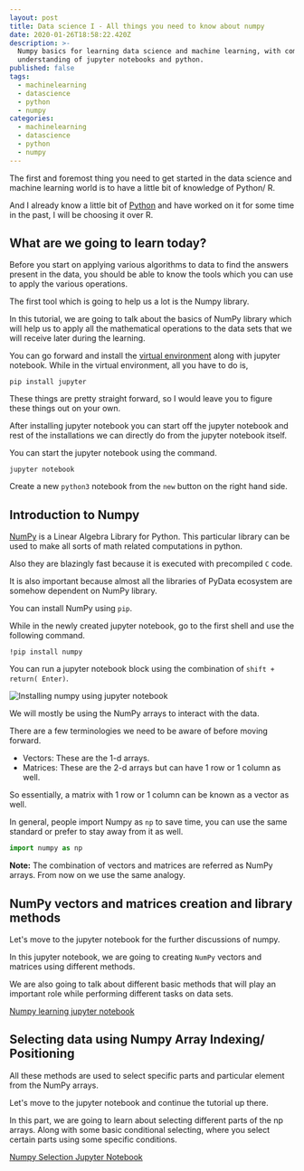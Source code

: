```yaml
---
layout: post
title: Data science I - All things you need to know about numpy
date: 2020-01-26T18:58:22.420Z
description: >-
  Numpy basics for learning data science and machine learning, with complete
  understanding of jupyter notebooks and python.
published: false
tags:
  - machinelearning
  - datascience
  - python
  - numpy
categories:
  - machinelearning
  - datascience
  - python
  - numpy
---
```

The first and foremost thing you need to get started in the data science and machine learning world is to have a little bit of knowledge of Python/ R.

And I already know a little bit of [Python](https://ranvir.xyz/blog/python) and have worked on it for some time in the past, I will be choosing it over R.

## What are we going to learn today?

Before you start on applying various algorithms to data to find the answers present in the data, you should be able to know the tools which you can use to apply the various operations.

The first tool which is going to help us a lot is the Numpy library.

In this tutorial, we are going to talk about the basics of NumPy library which will help us to apply all the mathematical operations to the data sets that we will receive later during the learning.

You can go forward and install the [virtual environment](https://ranvir.xyz/blog/how-to-install-django-using-virtual-environment/) along with jupyter notebook. While in the virtual environment, all you have to do is,

```shell
pip install jupyter
```

These things are pretty straight forward, so I would leave you to figure these things out on your own.

After installing jupyter notebook you can start off the jupyter notebook and rest of the installations we can directly do from the jupyter notebook itself.

You can start the jupyter notebook using the command.

```shell
jupyter notebook
```

Create a new `python3` notebook from the `new` button on the right hand side.

## Introduction to Numpy

[NumPy](https://docs.scipy.org/doc/numpy/user/whatisnumpy.html) is a Linear Algebra Library for Python. This particular library can be used to make all sorts of math related computations in python.

Also they are blazingly fast because it is executed with precompiled `C` code.

It is also important because almost all the libraries of PyData ecosystem are somehow dependent on NumPy library.

You can install NumPy using `pip`.

While in the newly created jupyter notebook, go to the first shell and use the following command.

```shell
!pip install numpy
```

You can run a jupyter notebook block using the combination of `shift + return( Enter)`.

![Installing numpy using jupyter notebook](https://i.imgur.com/iOvuHR5.png "Installing numpy using jupyter notebook")

We will mostly be using the NumPy arrays to interact with the data.

There are a few terminologies we need to be aware of before moving forward.

* Vectors: These are the 1-d arrays.
* Matrices: These are the 2-d arrays but can have 1 row or 1 column as well.

So essentially, a matrix with 1 row or 1 column can be known as a vector as well.

In general, people import Numpy as `np` to save time, you can use the same standard or prefer to stay away from it as well.

```python
import numpy as np
```

**Note:** The combination of vectors and matrices are referred as NumPy arrays. From now on we use the same analogy.

## NumPy vectors and matrices creation and library methods

Let's move to the jupyter notebook for the further discussions of numpy.

In this jupyter notebook, we are going to creating `NumPy` vectors and matrices using different methods.

We are also going to talk about different basic methods that will play an important role while performing different tasks on data sets.

[Numpy learning jupyter notebook](https://github.com/singh1114/ml/blob/master/datascience/Numpy%20array%20basics.ipynb)

## Selecting data using Numpy Array Indexing/ Positioning

All these methods are used to select specific parts and particular element from the NumPy arrays.

Let's move to the jupyter notebook and continue the tutorial up there.

In this part, we are going to learn about selecting different parts of the np arrays. Along with some basic conditional selecting, where you select certain parts using some specific conditions.

[Numpy Selection Jupyter Notebook](https://github.com/singh1114/ml/blob/master/datascience/Numpy%20index%20selection.ipynb)
